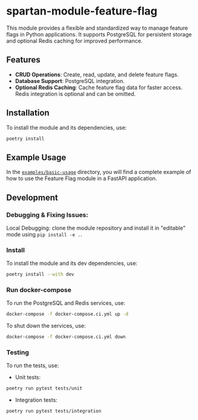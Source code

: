 # spartan-module-feature-flag

This module provides a flexible and standardized way to manage feature flags in Python applications. It supports PostgreSQL for persistent storage and optional Redis caching for improved performance.

## Features
- **CRUD Operations**: Create, read, update, and delete feature flags.
- **Database Support**: PostgreSQL integration.
- **Optional Redis Caching**: Cache feature flag data for faster access. Redis integration is optional and can be omitted.

## Installation
To install the module and its dependencies, use:

```bash
poetry install
```

## Example Usage

In the [`examples/basic-usage`](./examples/basic-usage) directory, you will find a complete example of how to use the Feature Flag module in a FastAPI application.

## Development

### Debugging & Fixing Issues:

Local Debugging: clone the module repository and install it in "editable" mode using `pip install -e .`.

### Install
To install the module and its dev dependencies, use:

```bash
poetry install --with dev
```

### Run docker-compose
To run the PostgreSQL and Redis services, use:

```bash
docker-compose -f docker-compose.ci.yml up -d
```

To shut down the services, use:

```bash
docker-compose -f docker-compose.ci.yml down
```

### Testing
To run the tests, use:

- Unit tests:
```bash
poetry run pytest tests/unit
```

- Integration tests:
```bash
poetry run pytest tests/integration
```
